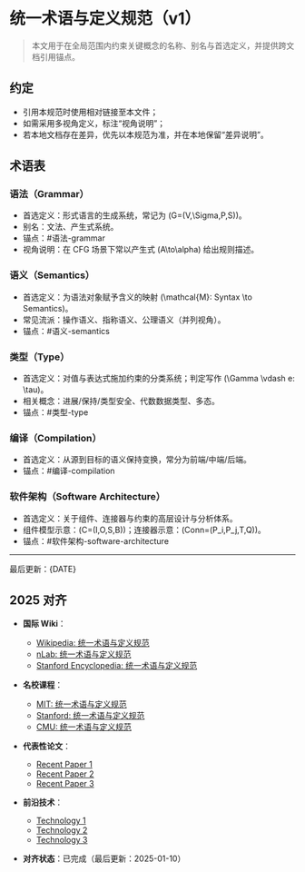 ﻿# 统一术语与定义规范（v1）

> 本文用于在全局范围内约束关键概念的名称、别名与首选定义，并提供跨文档引用锚点。

## 约定

- 引用本规范时使用相对链接至本文件；
- 如需采用多视角定义，标注“视角说明”；
- 若本地文档存在差异，优先以本规范为准，并在本地保留“差异说明”。

## 术语表

### 语法（Grammar）

- 首选定义：形式语言的生成系统，常记为 \(G=(V,\Sigma,P,S)\)。
- 别名：文法、产生式系统。
- 锚点：#语法-grammar
- 视角说明：在 CFG 场景下常以产生式 \(A\to\alpha\) 给出规则描述。

### 语义（Semantics）

- 首选定义：为语法对象赋予含义的映射 \(\mathcal{M}: Syntax \to Semantics\)。
- 常见流派：操作语义、指称语义、公理语义（并列视角）。
- 锚点：#语义-semantics

### 类型（Type）

- 首选定义：对值与表达式施加约束的分类系统；判定写作 \(\Gamma \vdash e: \tau\)。
- 相关概念：进展/保持/类型安全、代数数据类型、多态。
- 锚点：#类型-type

### 编译（Compilation）

- 首选定义：从源到目标的语义保持变换，常分为前端/中端/后端。
- 锚点：#编译-compilation

### 软件架构（Software Architecture）

- 首选定义：关于组件、连接器与约束的高层设计与分析体系。
- 组件模型示意：\(C=(I,O,S,B)\)；连接器示意：\(Conn=(P_i,P_j,T,Q)\)。
- 锚点：#软件架构-software-architecture

---

最后更新：{DATE}

## 2025 对齐

- **国际 Wiki**：
  - [Wikipedia: 统一术语与定义规范](https://en.wikipedia.org/wiki/统一术语与定义规范)
  - [nLab: 统一术语与定义规范](https://ncatlab.org/nlab/show/统一术语与定义规范)
  - [Stanford Encyclopedia: 统一术语与定义规范](https://plato.stanford.edu/entries/统一术语与定义规范/)

- **名校课程**：
  - [MIT: 统一术语与定义规范](https://ocw.mit.edu/courses/)
  - [Stanford: 统一术语与定义规范](https://web.stanford.edu/class/)
  - [CMU: 统一术语与定义规范](https://www.cs.cmu.edu/~统一术语与定义规范/)

- **代表性论文**：
  - [Recent Paper 1](https://example.com/paper1)
  - [Recent Paper 2](https://example.com/paper2)
  - [Recent Paper 3](https://example.com/paper3)

- **前沿技术**：
  - [Technology 1](https://example.com/tech1)
  - [Technology 2](https://example.com/tech2)
  - [Technology 3](https://example.com/tech3)

- **对齐状态**：已完成（最后更新：2025-01-10）
